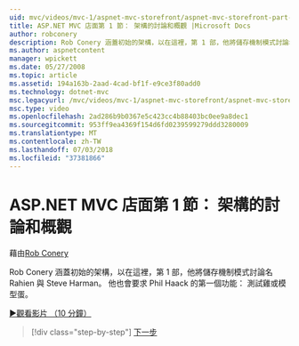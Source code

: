 ```yaml
---
uid: mvc/videos/mvc-1/aspnet-mvc-storefront/aspnet-mvc-storefront-part-1-architectural-discussion-and-overview
title: ASP.NET MVC 店面第 1 節： 架構的討論和概觀 |Microsoft Docs
author: robconery
description: Rob Conery 涵蓋初始的架構，以在這裡，第 1 部，他將儲存機制模式討論名 Rahien 與 Steve Harman。 他也會要求 Phil...
ms.author: aspnetcontent
manager: wpickett
ms.date: 05/27/2008
ms.topic: article
ms.assetid: 194a163b-2aad-4cad-bf1f-e9ce3f80add0
ms.technology: dotnet-mvc
msc.legacyurl: /mvc/videos/mvc-1/aspnet-mvc-storefront/aspnet-mvc-storefront-part-1-architectural-discussion-and-overview
msc.type: video
ms.openlocfilehash: 2ad286b9b0367e5c423cc4b88403bc0ee9a8dec1
ms.sourcegitcommit: 953ff9ea4369f154d6fd0239599279ddd3280009
ms.translationtype: MT
ms.contentlocale: zh-TW
ms.lasthandoff: 07/03/2018
ms.locfileid: "37381866"
---
```

<a name="aspnet-mvc-storefront-part-1-architectural-discussion-and-overview"></a>ASP.NET MVC 店面第 1 節： 架構的討論和概觀
====================
藉由[Rob Conery](https://github.com/robconery)

Rob Conery 涵蓋初始的架構，以在這裡，第 1 部，他將儲存機制模式討論名 Rahien 與 Steve Harman。 他也會要求 Phil Haack 的第一個功能： 測試雞或模型蛋。

[&#9654;觀看影片 （10 分鐘）](https://channel9.msdn.com/Blogs/ASP-NET-Site-Videos/aspnet-mvc-storefront-part-1-architectural-discussion-and-overview)

> [!div class="step-by-step"]
> [下一步](aspnet-mvc-storefront-part-2-the-repository-pattern.md)
